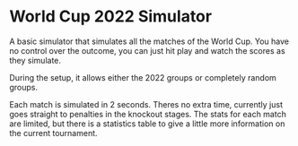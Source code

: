 # World Cup 2022 Simulator
 
A basic simulator that simulates all the matches of the World Cup. You have no control over the outcome, you can just hit play and watch the scores as they simulate.

During the setup, it allows either the 2022 groups or completely random groups.

Each match is simulated in 2 seconds. Theres no extra time, currently just goes straight to penalties in the knockout stages. The stats for each match are limited, but there is a statistics table to give a little more information on the current tournament.

